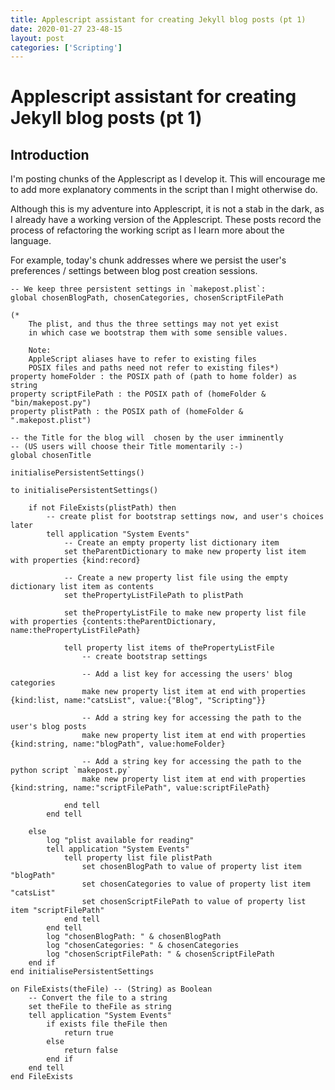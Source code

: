 ```yaml
---
title: Applescript assistant for creating Jekyll blog posts (pt 1)
date: 2020-01-27 23-48-15
layout: post
categories: ['Scripting']
---
```


Applescript assistant for creating Jekyll blog posts (pt 1)
===============

Introduction
-------------

I'm posting chunks of the Applescript as I develop it. This will encourage me to add more explanatory comments in the script than I might otherwise do.

Although this is my adventure into Applescript, it is not a stab in the dark, as I already have a working version of the Applescript. These posts record the process of refactoring  the working script as I learn more about the language. 

For example, today's chunk addresses where we persist the user's preferences / settings between blog post creation sessions.
             
```applescript           
-- We keep three persistent settings in `makepost.plist`:
global chosenBlogPath, chosenCategories, chosenScriptFilePath

(*	
	The plist, and thus the three settings may not yet exist
	in which case we bootstrap them with some sensible values.
	
	Note:
	AppleScript aliases have to refer to existing files
	POSIX files and paths need not refer to existing files*)
property homeFolder : the POSIX path of (path to home folder) as string
property scriptFilePath : the POSIX path of (homeFolder & "bin/makepost.py")
property plistPath : the POSIX path of (homeFolder & ".makepost.plist")

-- the Title for the blog will  chosen by the user imminently 
-- (US users will choose their Title momentarily :-)
global chosenTitle

initialisePersistentSettings()

to initialisePersistentSettings()
	
	if not FileExists(plistPath) then
		-- create plist for bootstrap settings now, and user's choices later
		tell application "System Events"
			-- Create an empty property list dictionary item
			set theParentDictionary to make new property list item with properties {kind:record}
			
			-- Create a new property list file using the empty dictionary list item as contents
			set thePropertyListFilePath to plistPath
			
			set thePropertyListFile to make new property list file with properties {contents:theParentDictionary, name:thePropertyListFilePath}
			
			tell property list items of thePropertyListFile
				-- create bootstrap settings
				
				-- Add a list key for accessing the users' blog categories
				make new property list item at end with properties {kind:list, name:"catsList", value:{"Blog", "Scripting"}}
				
				-- Add a string key for accessing the path to the user's blog posts
				make new property list item at end with properties {kind:string, name:"blogPath", value:homeFolder}
				
				-- Add a string key for accessing the path to the python script `makepost.py`
				make new property list item at end with properties {kind:string, name:"scriptFilePath", value:scriptFilePath}
				
			end tell
		end tell
		
	else
		log "plist available for reading"
		tell application "System Events"
			tell property list file plistPath
				set chosenBlogPath to value of property list item "blogPath"
				set chosenCategories to value of property list item "catsList"
				set chosenScriptFilePath to value of property list item "scriptFilePath"
			end tell
		end tell
		log "chosenBlogPath: " & chosenBlogPath
		log "chosenCategories: " & chosenCategories
		log "chosenScriptFilePath: " & chosenScriptFilePath
	end if
end initialisePersistentSettings

on FileExists(theFile) -- (String) as Boolean
	-- Convert the file to a string
	set theFile to theFile as string
	tell application "System Events"
		if exists file theFile then
			return true
		else
			return false
		end if
	end tell
end FileExists
```      

